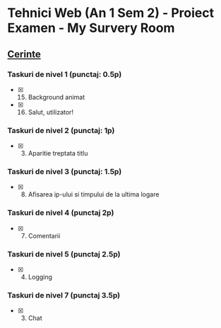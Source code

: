 # Tehnici Web (An 1 Sem 2) - Proiect Examen - My Survery Room

## [Cerinte](https://docs.google.com/document/d/1VkvudUDyHGPTopwdGc1qgzy4evD50UP5nRIcWbJqOWk/edit)

### Taskuri de nivel 1 (punctaj: 0.5p)

-   [x] 15. Background animat
-   [x] 16. Salut, utilizator!

### Taskuri de nivel 2 (punctaj: 1p)

-   [x] 3. Aparitie treptata titlu

### Taskuri de nivel 3 (punctaj: 1.5p)

-   [x] 8. Afisarea ip-ului si timpului de la ultima logare

### Taskuri de nivel 4 (punctaj 2p)

-   [x] 7. Comentarii

### Taskuri de nivel 5 (punctaj  2.5p)

-   [x] 4. Logging

### Taskuri de nivel 7 (punctaj  3.5p)

-   [x] 3. Chat
